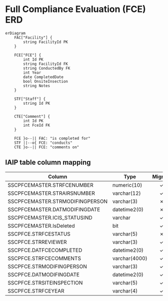 # Full Compliance Evaluation (FCE) ERD

```mermaid
erDiagram
    FAC["Facility"] {
        string FacilityId PK
    }

    FCE["FCE"] {
        int Id PK
        string FacilityId FK
        string ConductedBy FK
        int Year
        date CompletedDate
        bool OnsiteInsection
        string Notes
    }

    STF["Staff"] {
        string Id PK
    }

    CTE["Comment"] {
        int Id PK
        int FceId FK
    }

    FCE }o--|| FAC: "is completed for"
    STF ||--o{ FCE: "conducts"
    CTE }o--|| FCE: "comments on"

```

## IAIP table column mapping

| Column                          | Type          | Migrate | Destination        |
|---------------------------------|---------------|:-------:|--------------------|
| SSCPFCEMASTER.STRFCENUMBER      | numeric(10)   |    ✓    | Id                 |
| SSCPFCEMASTER.STRAIRSNUMBER     | varchar(12)   |    ✓    | FacilityId         |
| SSCPFCEMASTER.STRMODIFINGPERSON | varchar(3)    |    ✗    | *none*             |
| SSCPFCEMASTER.DATMODIFINGDATE   | datetime2(0)  |    ✗    | *none*             |
| SSCPFCEMASTER.ICIS_STATUSIND    | varchar       |    ✓    | DataExchangeStatus |
| SSCPFCEMASTER.IsDeleted         | bit           |    ✓    | base.IsDeleted     |
| SSCPFCE.STRFCESTATUS            | varchar(5)    |    ✗    | *none*             |
| SSCPFCE.STRREVIEWER             | varchar(3)    |    ✓    | ConductedBy        |
| SSCPFCE.DATFCECOMPLETED         | datetime2(0)  |    ✓    | CompletedDate      |
| SSCPFCE.STRFCECOMMENTS          | varchar(4000) |    ✓    | Notes              |
| SSCPFCE.STRMODIFINGPERSON       | varchar(3)    |    ✓    | base.UpdatedById   |
| SSCPFCE.DATMODIFINGDATE         | datetime2(0)  |    ✓    | base.UpdatedAt     |
| SSCPFCE.STRSITEINSPECTION       | varchar(5)    |    ✓    | OnsiteInspection   |
| SSCPFCE.STRFCEYEAR              | varchar(4)    |    ✓    | Year               |
